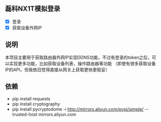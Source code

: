 ## 磊科NX1T模拟登录

- [x] 登录
- [x] 获取设备外网IP

## 说明

 本项目主要用于获取路由器外网IP实现DDNS功能，不过有登录的token之后，可以实现更多功能，比如获取设备列表，操作路由器等功能
 （即使有很多获取设备IP的API，但我依旧觉得直接从网关上获取更快更稳妥）

## 依赖

- pip install requests
- pip install cryptography
- pip install pycryptodome -i http://mirrors.aliyun.com/pypi/simple/ --trusted-host mirrors.aliyun.com


 